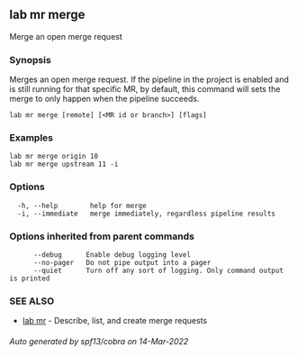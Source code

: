 ## lab mr merge

Merge an open merge request

### Synopsis

Merges an open merge request. If the pipeline in the project is
enabled and is still running for that specific MR, by default,
this command will sets the merge to only happen when the pipeline
succeeds.

```
lab mr merge [remote] [<MR id or branch>] [flags]
```

### Examples

```
lab mr merge origin 10
lab mr merge upstream 11 -i
```

### Options

```
  -h, --help        help for merge
  -i, --immediate   merge immediately, regardless pipeline results
```

### Options inherited from parent commands

```
      --debug      Enable debug logging level
      --no-pager   Do not pipe output into a pager
      --quiet      Turn off any sort of logging. Only command output is printed
```

### SEE ALSO

* [lab mr](lab_mr.md)	 - Describe, list, and create merge requests

###### Auto generated by spf13/cobra on 14-Mar-2022
